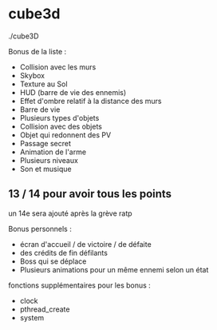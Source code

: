 # cube3d

./cube3D

Bonus de la liste :
* Collision avec les murs
* Skybox
* Texture au Sol
* HUD (barre de vie des ennemis)
* Effet d'ombre relatif à la distance des murs
* Barre de vie
* Plusieurs types d'objets
* Collision avec des objets
* Objet qui redonnent des PV
* Passage secret
* Animation de l'arme
* Plusieurs niveaux
* Son et musique

## 13 / 14 pour avoir tous les points
un 14e sera ajouté après la grève ratp

Bonus personnels :
* écran d'accueil / de victoire / de défaite
* des crédits de fin défilants
* Boss qui se déplace
* Plusieurs animations pour un même ennemi selon un état

fonctions supplémentaires pour les bonus :
* clock
* pthread_create
* system
